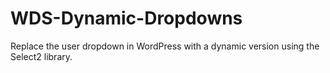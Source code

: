 # WDS-Dynamic-Dropdowns
Replace the user dropdown in WordPress with a dynamic version using the Select2 library.
